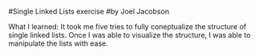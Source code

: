 #Single Linked Lists exercise
#by Joel Jacobson

What I learned:
It took me five tries to fully coneptualize the structure of single linked lists. Once I was able to visualize the structure, I was able to manipulate the lists with ease.